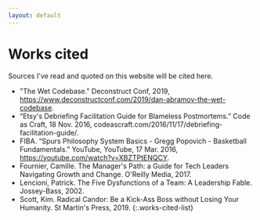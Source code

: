 ```yaml
---
layout: default
---
```


# Works cited

Sources I've read and quoted on this website will be cited here.

* "The Wet Codebase." Deconstruct Conf, 2019, https://www.deconstructconf.com/2019/dan-abramov-the-wet-codebase.
* “Etsy's Debriefing Facilitation Guide for Blameless Postmortems.” Code as Craft, 18 Nov. 2016, codeascraft.com/2016/11/17/debriefing-facilitation-guide/.
* FIBA. “Spurs Philosophy System Basics - Gregg Popovich - Basketball Fundamentals.” YouTube, YouTube, 17 Mar. 2016, https://youtube.com/watch?v=XBZTPtENQCY.
* Fournier, Camille. The Manager's Path: a Guide for Tech Leaders Navigating Growth and Change. O'Reilly Media, 2017.
* Lencioni, Patrick. The Five Dysfunctions of a Team: A Leadership Fable. Jossey-Bass, 2002.
* Scott, Kim. Radical Candor: Be a Kick-Ass Boss without Losing Your Humanity. St Martin's Press, 2019.
{:.works-cited-list}
